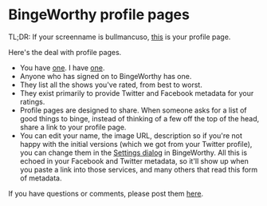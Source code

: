 # BingeWorthy profile pages
TL;DR: If your screenname is bullmancuso, <a href="http://my.bingeworthy.io/bullmancuso/">this</a> is your profile page. 

Here's the deal with profile pages.  
* You have <a href="http://my.bingeworthy.io/bullmancuso/">one</a>. I have <a href="http://my.bingeworthy.io/davewiner/">one</a>.  
* Anyone who has signed on to BingeWorthy has one. 
* They list all the shows you've rated, from best to worst. 
* They exist primarily to provide Twitter and Facebook metadata for your ratings. 
* Profile pages are designed to share. When someone asks for a list of good things to binge, instead of thinking of a few off the top of the head, share a link to your profile page. 
* You can edit your name, the image URL, description so if you're not happy with the initial versions (which we got from your Twitter profile), you can change them in the <a href="http://scripting.com/images/2020/09/25/settingsDialogLocation.png">Settings dialog</a> in BingeWorthy. All this is echoed in your Facebook and Twitter metadata, so it'll show up when you paste a link into those services, and many others that read this form of metadata.

If you have questions or comments, please post them <a href="https://github.com/scripting/Scripting-News/issues/188">here</a>. 

